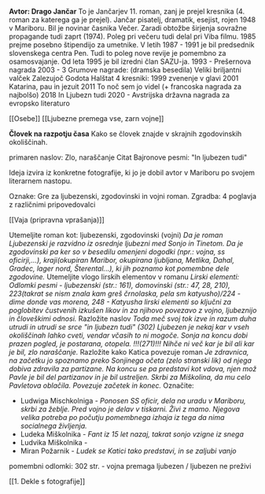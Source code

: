 **Avtor: Drago Jančar**
To je Jančarjev 11. roman, zanj je prejel kresnika
(4. roman za katerega ga je prejel). 
Jančar pisatelj, dramatik, esejist, rojen 1948 v Mariboru. Bil je novinar časnika Večer. Zaradi obtožbe širjenja sovražne propagande tudi zaprt (1974). Poleg pri večeru tudi delal pri Viba filmu. 1985 prejme posebno štipendijo za umetnike. V letih 1987 - 1991 je bil predsednik slovenskega centra Pen. Tudi to poleg nove revije je pomembno za osamosvajanje. Od leta 1995 je bil izredni član SAZU-ja.
1993 - Prešernova nagrada
2003 - 3 Grumove nagrade: (dramska besedila)
Veliki briljantni valček
Zalezujoč Godota
Halštat
4 kresniki:
1999 zvenenje v glavi
2001 Katarina, pau in jezuit
2011 To noč sem jo videl (+ francoska nagrada za najbolšo)
2018 In Ljubezn tudi
2020 - Avstrijska državna nagrada za evropsko literaturo

[[Osebe]]
[[Ljubezne premega vse, zarn vojne]]

**Človek na razpotju časa**
Kako se človek znajde v skrajnih zgodovinskih okoliščinah.

primaren naslov: Zlo, naraščanje
Citat Bajronove pesmi: "In ljubezen tudi"

Ideja izvira iz konkretne fotografije, ki jo je dobil avtor v Mariboru po svojem literarnem nastopu.

Oznake: Gre za ljubezenski, zgodovinski in vojni roman.
Zgradba: 4 poglavja z različnimi pripovedovalci

[[Vaja (pripravna vprašanja)]]

Utemeljite roman kot: ljubezenski, zgodovinski (vojni)
*Da je roman Ljubezenski je razvidno iz osrednje ljubezni med Sonjo in Tinetom. Da je zgodovinski pa ker so v besedilu omenjeni dogodki (npr.: vojna, ss oficirji,...), kraji(okupiran Maribor, okupirana ljubljana, Metlika, Dahal, Gradec, lager nord, Šterental...), ki jih poznamo kot pomembne dele zgodovine.*
Utemeljite vlogo lirskih elementov v romanu
*Lirski elementi: Odlomki pesmi - ljubezenski (str.: 161), domovinski (str.: 47, 28, 210), 223(takrat se nism znala kam greš črnolaska, pela sm katyusho)/224 - dime donde vas morena, 248 - Katyusha
lirski elementi so ključni za poglobitev čustvenih izkušen likov in za njihovo povezavo z vojno, ljubeznijo in človeškimi odnosi.*
Razložite naslov
*Toda meč svoj tok izve in razum duha utrudi in utrudi se srce "in ljubezn tudi" (302) Ljubezen je nekaj kar v vseh okoliščinah lahko cveti, vendar včasih to ni mogoče. Sonja na koncu dobi prazen pogled, je postarana, otopela. !!!(271)!!! Nihče ni več kar je bil ali kar je bil, zlo naraščanje.*
Razložite kako Katica povezuje roman
*Je zdravnica, na začetku jo spoznamo preko Sonjinega očeta (zelo stranski lik) od njega dobiva zdravila za partizane. Na koncu se pa predstavi kot vdova, njen mož Pavle je bil del partizanov in je bil ustreljen. Skrbi za Miškolina, da mu celo Pavletova oblačila. Povezuje začetek in konec.*
Označite:
- Ludwiga Mischkolniga - *Ponosen SS oficir, dela na uradu v Mariboru, skrbi za žeblje. Pred vojno je delav v tiskarni. Živi z mamo. Njegova velika potreba po počutju pomembnega izhaja iz tega da nima socialnega življenja.*
- Ludeka Miškolnika - *Fant iz 15 let nazaj, takrat sonjo vzigne iz snega*
- Ludvika Miškolnika - 
- Miran Požarnik - *Ludek se Katici tako predstavi, in se zaljubi vanjo*

pomembni odlomki:
302 str. - vojna premaga ljubezen / ljubezen ne preživi

[[1. Dekle s fotografije]]